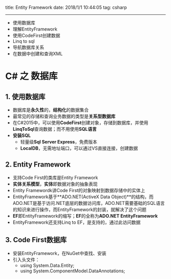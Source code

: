 title: Entity Framework
date: 2018/1/1 10:44:05 
tag: csharp

---

* 使用数据库
* 理解EntityFramework
* 使用CodeFirst创建数据
* Linq to sql
* 导航数据库关系
* 在数据中创建和查询XML

<!--more-->

# C# 之 数据库 #

## 1. 使用数据库 ##

* 数据库是**永久性**的，**结构化**的数据集合
* 最常见的存储和查询业务数据的类型是**关系型数据库**
* 在C#2015中，可以使用**CodeFirst**创建对象，存储到数据库，并使用**LinqToSql**查询数据；而不用使用**SQL语言**
* **安装SQL**
	* 轻量级**Sql Server Express**，免费版本
	* **LocalDB**，无需地址端口，可以通过VS直接连接，创建数据

## 2. Entity Framework ##

* 支持Code First的类库是Entity Framework
* **实体关系模型**，**实体**即数据对象的抽象表现
* Entity Framewordk讲Code First的对象映射到数据存储中的实体上
* EntityFramework基于**ADO.NET(ActiveX Data Object)**的结构，而ADO.NET是基于访问.NET底层的数据访问库，ADO.NET需要基础的SQL语言的知识来进行操作，而EntityFramework的封装，就解决了这个问题
* **EF**即EntityFramework的缩写；**EF**的全称为**ADO.NET EntityFramework**
* EntityFramework还支持Linq to EF，是支持的，通过此访问数据

## 3. Code First数据库 ##

* 安装EntityFramework，在NuGet中查找、安装
* 引入头文件：
	* using System.Data.Entity;
	* using System.ComponentModel.DataAnnotations;